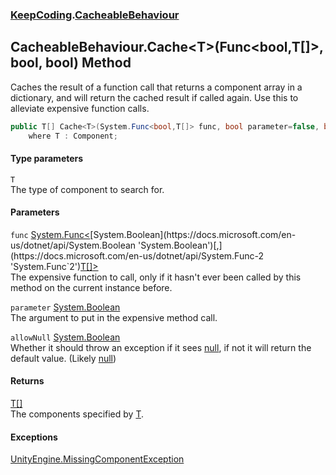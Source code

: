### [KeepCoding](KeepCoding.md 'KeepCoding').[CacheableBehaviour](KeepCoding_CacheableBehaviour.md 'KeepCoding.CacheableBehaviour')
## CacheableBehaviour.Cache&lt;T&gt;(Func&lt;bool,T[]&gt;, bool, bool) Method
Caches the result of a function call that returns a component array in a dictionary, and will return the cached result if called again. Use this to alleviate expensive function calls.  
```csharp
public T[] Cache<T>(System.Func<bool,T[]> func, bool parameter=false, bool allowNull=false)
    where T : Component;
```
#### Type parameters
<a name='KeepCoding_CacheableBehaviour_Cache_T_(System_Func_bool_T____bool_bool)_T'></a>
`T`  
The type of component to search for.
  
#### Parameters
<a name='KeepCoding_CacheableBehaviour_Cache_T_(System_Func_bool_T____bool_bool)_func'></a>
`func` [System.Func&lt;](https://docs.microsoft.com/en-us/dotnet/api/System.Func-2 'System.Func`2')[System.Boolean](https://docs.microsoft.com/en-us/dotnet/api/System.Boolean 'System.Boolean')[,](https://docs.microsoft.com/en-us/dotnet/api/System.Func-2 'System.Func`2')[T](KeepCoding_CacheableBehaviour_Cache_T_(System_Func_bool_T____bool_bool).md#KeepCoding_CacheableBehaviour_Cache_T_(System_Func_bool_T____bool_bool)_T 'KeepCoding.CacheableBehaviour.Cache&lt;T&gt;(System.Func&lt;bool,T[]&gt;, bool, bool).T')[[]](https://docs.microsoft.com/en-us/dotnet/api/System.Array 'System.Array')[&gt;](https://docs.microsoft.com/en-us/dotnet/api/System.Func-2 'System.Func`2')  
The expensive function to call, only if it hasn't ever been called by this method on the current instance before.
  
<a name='KeepCoding_CacheableBehaviour_Cache_T_(System_Func_bool_T____bool_bool)_parameter'></a>
`parameter` [System.Boolean](https://docs.microsoft.com/en-us/dotnet/api/System.Boolean 'System.Boolean')  
The argument to put in the expensive method call.
  
<a name='KeepCoding_CacheableBehaviour_Cache_T_(System_Func_bool_T____bool_bool)_allowNull'></a>
`allowNull` [System.Boolean](https://docs.microsoft.com/en-us/dotnet/api/System.Boolean 'System.Boolean')  
Whether it should throw an exception if it sees [null](https://docs.microsoft.com/en-us/dotnet/csharp/language-reference/keywords/null 'https://docs.microsoft.com/en-us/dotnet/csharp/language-reference/keywords/null'), if not it will return the default value. (Likely [null](https://docs.microsoft.com/en-us/dotnet/csharp/language-reference/keywords/null 'https://docs.microsoft.com/en-us/dotnet/csharp/language-reference/keywords/null'))
  
#### Returns
[T](KeepCoding_CacheableBehaviour_Cache_T_(System_Func_bool_T____bool_bool).md#KeepCoding_CacheableBehaviour_Cache_T_(System_Func_bool_T____bool_bool)_T 'KeepCoding.CacheableBehaviour.Cache&lt;T&gt;(System.Func&lt;bool,T[]&gt;, bool, bool).T')[[]](https://docs.microsoft.com/en-us/dotnet/api/System.Array 'System.Array')  
The components specified by [T](KeepCoding_CacheableBehaviour_Cache_T_(System_Func_bool_T____bool_bool).md#KeepCoding_CacheableBehaviour_Cache_T_(System_Func_bool_T____bool_bool)_T 'KeepCoding.CacheableBehaviour.Cache&lt;T&gt;(System.Func&lt;bool,T[]&gt;, bool, bool).T').
#### Exceptions
[UnityEngine.MissingComponentException](https://docs.microsoft.com/en-us/dotnet/api/UnityEngine.MissingComponentException 'UnityEngine.MissingComponentException')  
